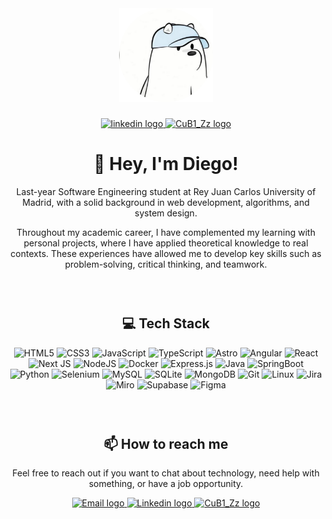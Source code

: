 
<div align="center">
  <img height="150" src="/assets/CuB1.png" />
</div>

###

<div align="center">
  <a href="https://www.linkedin.com/in/cub1z/" target="_blank">
    <img src="https://img.shields.io/static/v1?message=LinkedIn&logo=linkedin&label=&color=0077B5&logoColor=white&labelColor=&style=for-the-badge" height="25" alt="linkedin logo"  />
  </a>
  <a href="https://cub1z.vercel.app/" target="_blank">
    <img src="https://img.shields.io/badge/CuB1_Zz-3a485e?style=for-the-badge" height="25" alt="CuB1_Zz logo" />
  </a>
</div>

###

<h1 align="center">👋 Hey, I'm Diego!</h1>
<p align="center">Last-year Software Engineering student at Rey Juan Carlos University of Madrid, with a solid background in web development, algorithms, and system design.</p>
<p align="center">Throughout my academic career, I have complemented my learning with personal projects, where I have applied theoretical knowledge to real contexts. These experiences have allowed me to develop key skills such as problem-solving, critical thinking, and teamwork.</p>

### ​

<h2 align="center">💻 Tech Stack</h2>
<div align="center">
  <img src="https://img.shields.io/badge/html5-%23E34F26.svg?style=for-the-badge&logo=html5&logoColor=white" alt="HTML5" />
  <img src="https://img.shields.io/badge/css3-%231572B6.svg?style=for-the-badge&logo=css3&logoColor=white" alt="CSS3" />
  <img src="https://img.shields.io/badge/javascript-%23323330.svg?style=for-the-badge&logo=javascript&logoColor=%23F7DF1E" alt="JavaScript" />
  <img src="https://img.shields.io/badge/TypeScript-3178C6?style=for-the-badge&logo=typescript&logoColor=white" alt="TypeScript" />
  <img src="https://img.shields.io/badge/astro-%232C2052.svg?style=for-the-badge&logo=astro&logoColor=white" alt="Astro" />
  <img src="https://img.shields.io/badge/Angular-DD0031?style=for-the-badge&logo=angular&logoColor=white" alt="Angular" />
  <img src="https://img.shields.io/badge/react-%2320232a.svg?style=for-the-badge&logo=react&logoColor=%2361DAFB" alt="React" />
  <img src="https://img.shields.io/badge/Next-black?style=for-the-badge&logo=next.js&logoColor=white" alt="Next JS" />
  <img src="https://img.shields.io/badge/node.js-6DA55F?style=for-the-badge&logo=node.js&logoColor=white" alt="NodeJS" />
  <img src="https://img.shields.io/badge/docker-257bd6?style=for-the-badge&logo=docker&logoColor=white" alt="Docker" />
  <img src="https://img.shields.io/badge/express.js-%23404d59.svg?style=for-the-badge&logo=express&logoColor=%2361DAFB" alt="Express.js" />
  <img src="https://img.shields.io/badge/java-%23ED8B00.svg?style=for-the-badge&logo=openjdk&logoColor=white" alt="Java" />
  <img src="https://img.shields.io/badge/spring-%236DB33F.svg?style=for-the-badge&logo=spring&logoColor=white" alt="SpringBoot" />
  <img src="https://img.shields.io/badge/python-3670A0?style=for-the-badge&logo=python&logoColor=ffdd54" alt="Python" />
  <img src="https://img.shields.io/badge/-selenium-%43B02A?style=for-the-badge&logo=selenium&logoColor=white" alt="Selenium" />
  <img src="https://img.shields.io/badge/mysql-4479A1.svg?style=for-the-badge&logo=mysql&logoColor=white" alt="MySQL" />
  <img src="https://img.shields.io/badge/Sqlite-003B57?style=for-the-badge&logo=sqlite&logoColor=white" alt="SQLite" />
  <img src="https://img.shields.io/badge/MongoDB-4EA94B?style=for-the-badge&logo=mongodb&logoColor=white" alt="MongoDB" />
  <img src="https://img.shields.io/badge/git-%23F05033.svg?style=for-the-badge&logo=git&logoColor=white" alt="Git" />
  <img src="https://img.shields.io/badge/Linux-FCC624?style=for-the-badge&logo=linux&logoColor=black" alt="Linux" />
  <img src="https://img.shields.io/badge/Jira-0052CC?style=for-the-badge&logo=jira&logoColor=fff" alt="Jira" />
  <img src="https://img.shields.io/badge/Miro-050038?style=for-the-badge&logo=miro&logoColor=fff" alt="Miro" />
  <img src="https://img.shields.io/badge/Supabase-181818?style=for-the-badge&logo=supabase&logoColor=white" alt="Supabase" />
  <img src="https://img.shields.io/badge/Figma-F24E1E?style=for-the-badge&logo=figma&logoColor=white" alt="Figma" />
</div>

### ​

<h2 align="center">📫 How to reach me</h2>
<p align="center">Feel free to reach out if you want to chat about technology, need help with something, or have a job opportunity.</p>

<div align="center">
  <a href="mailto:cub1zdev@gmail.com">
    <img src="https://img.shields.io/badge/Email-ab2e26?style=for-the-badge" height="25" alt="Email logo" />
  </a>
  <a href="https://www.linkedin.com/in/cub1z/" target="_blank">
    <img src="https://img.shields.io/badge/Linkedin-0e76a8?style=for-the-badge" height="25" alt="Linkedin logo" />
  </a>
  <a href="https://cub1z.vercel.app/" target="_blank">
    <img src="https://img.shields.io/badge/CuB1_Zz-3a485e?style=for-the-badge" height="25" alt="CuB1_Zz logo" />
  </a>
</div>
